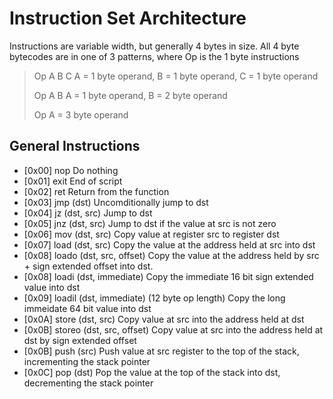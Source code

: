 # Instruction Set Architecture

Instructions are variable width, but generally 4 bytes in size.
All 4 byte bytecodes are in one of 3 patterns, where Op is the 1 byte instructions
> Op A B C A = 1 byte operand, B = 1 byte operand, C = 1 byte operand
>
> Op A B A   = 1 byte operand, B = 2 byte operand
>
> Op A       = 3 byte operand

## General Instructions

- [0x00] nop Do nothing
- [0x01] exit End of script
- [0x02] ret Return from the function
- [0x03] jmp (dst) Uncomditionally jump to dst
- [0x04] jz (dst, src) Jump to dst
- [0x05] jnz (dst, src) Jump to dst if the value at src is not zero
- [0x06] mov (dst, src) Copy value at register src to register dst
- [0x07] load (dst, src) Copy the value at the address held at src into dst
- [0x08] loado (dst, src, offset) Copy the value at the address held by src + sign extended offset into dst.
- [0x08] loadi (dst, immediate) Copy the immediate 16 bit sign extended value into dst
- [0x09] loadil (dst, immediate) (12 byte op length) Copy the long immeidate 64 bit value into dst
- [0x0A] store (dst, src) Copy value at src into the address held at dst
- [0x0B] storeo (dst, src, offset) Copy value at src into the address held at dst by sign extended offset
- [0x0B] push (src) Push value at src register to the top of the stack, incrementing the stack pointer
- [0x0C] pop (dst) Pop the value at the top of the stack into dst, decrementing the stack pointer
